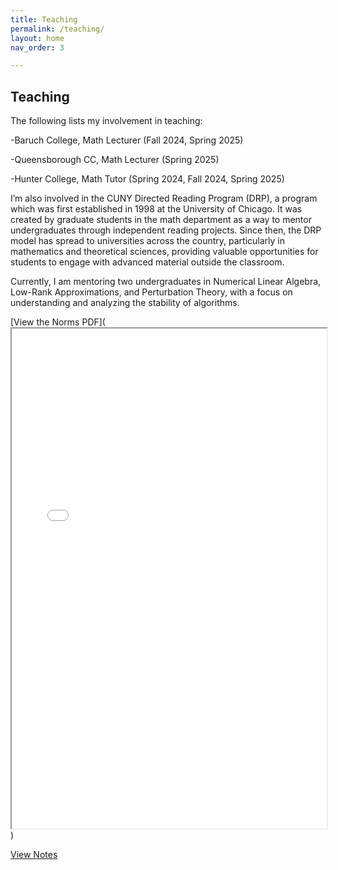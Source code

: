 ```yaml
---
title: Teaching
permalink: /teaching/
layout: home
nav_order: 3

---
```

## Teaching
The following lists my involvement  in teaching:

-Baruch College, Math Lecturer  (Fall 2024, Spring 2025)

-Queensborough CC, Math Lecturer (Spring 2025)

-Hunter College, Math Tutor (Spring 2024, Fall 2024, Spring 2025)

I’m also involved in the CUNY Directed Reading Program (DRP), a program which was first established in 1998 at the University of Chicago. It was created by graduate students in the math department as a way to mentor undergraduates through independent reading projects. Since then, the DRP model has spread to universities across the country, particularly in mathematics and theoretical sciences, providing valuable opportunities for students to engage with advanced material outside the classroom. 

Currently, I am mentoring two undergraduates in Numerical Linear Algebra, Low-Rank Approximations, and Perturbation Theory, with a focus on understanding and analyzing the stability of algorithms. 

[View the Norms PDF](<iframe src="/norms3.pdf" width="100%" height="800px"></iframe>)


[View Notes](https://raw.githubusercontent.com/hajarzaid/hajarzaid.github.io/4ec787b43fe746747182f14a61d10e228283a3f4/Notes.md)
